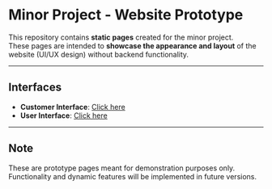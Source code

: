 # Minor Project - Website Prototype  

This repository contains **static pages** created for the minor project.  
These pages are intended to **showcase the appearance and layout** of the website (UI/UX design) without backend functionality.  

---

## Interfaces  

- **Customer Interface**: [Click here](https://ckphase.github.io/TuckShop/customer_interface/index.html)  
- **User Interface**: [Click here](your-user-interface-link)  

---

## Note  
These are prototype pages meant for demonstration purposes only. Functionality and dynamic features will be implemented in future versions.  
